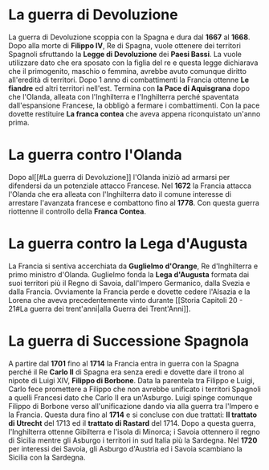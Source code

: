# La guerra di Devoluzione
La guerra di Devoluzione scoppia con la Spagna e dura dal **1667** al **1668**.
Dopo alla morte di **Filippo IV**, Re di Spagna, vuole ottenere dei territori Spagnoli sfruttando la **Legge di Devoluzione** dei **Paesi Bassi**. La vuole utilizzare dato che era sposato con la figlia del re e questa legge dichiarava che il primogenito, maschio o femmina, avrebbe avuto comunque diritto all'eredità di territori. Dopo 1 anno di combattimenti la Francia ottenne **Le fiandre** ed altri territori nell'est. Termina con **la Pace di Aquisgrana** dopo che l'Olanda, alleata con l'Inghilterra e l'Inghilterra perché spaventata dall'espansione Francese, la obbligò a fermare i combattimenti. Con la pace dovette restituire **La franca contea** che aveva appena riconquistato un'anno prima.
# La guerra contro l'Olanda
Dopo al[[#La guerra di Devoluzione]] l'Olanda iniziò ad armarsi per difendersi da un potenziale attacco Francese. Nel **1672** la Francia attacca l'Olanda che era alleata con l'Inghilterra dato il comune interesse di arrestare l'avanzata francese e combattono fino al **1778**. Con questa guerra riottenne il controllo della **Franca Contea**.
# La guerra contro la Lega d'Augusta
La Francia si sentiva accerchiata da **Guglielmo d'Orange**, Re d'Inghilterra e primo ministro d'Olanda. Guglielmo fonda la **Lega d'Augusta** formata dai suoi territori più il Regno di Savoia, daIl'Impero Germanico, dalla Svezia e dalla Francia.
Ovviamente la Francia perde e dovette cedere l'Alsazia e la Lorena che aveva precedentemente vinto durante [[Storia Capitoli 20 - 21#La guerra dei trent'anni|alla Guerra dei Trent'Anni]].
# La guerra di Successione Spagnola
A partire dal **1701** fino al **1714** la Francia entra in guerra con la Spagna perché il Re **Carlo II** di Spagna era senza eredi e dovette dare il trono al nipote di Luigi XIV, **Filippo di Borbone**. Data la parentela tra Filippo e Luigi, Carlo fece promettere a Filippo che non avrebbe unificato i territori Spagnoli a quelli Francesi dato che Carlo II era un'Asburgo. Luigi spinge comunque Filippo di Borbone verso all'unificazione dando via alla guerra tra l'Impero e la Francia.
Questa dura fino al **1714** e si concluse con due trattati: **Il trattato di Utrecht** del 1713 ed il **trattato di Rastard** del 1714.
Dopo a questa guerra, l'Inghilterra ottenne Gibilterra e l'isola di Minorca; i Savoia ottennero il regno di Sicilia mentre gli Asburgo i territori in sud Italia più la Sardegna.
Nel **1720** per interessi dei Savoia, gli Asburgo d'Austria ed i Savoia scambiano la Sicilia con la Sardegna.